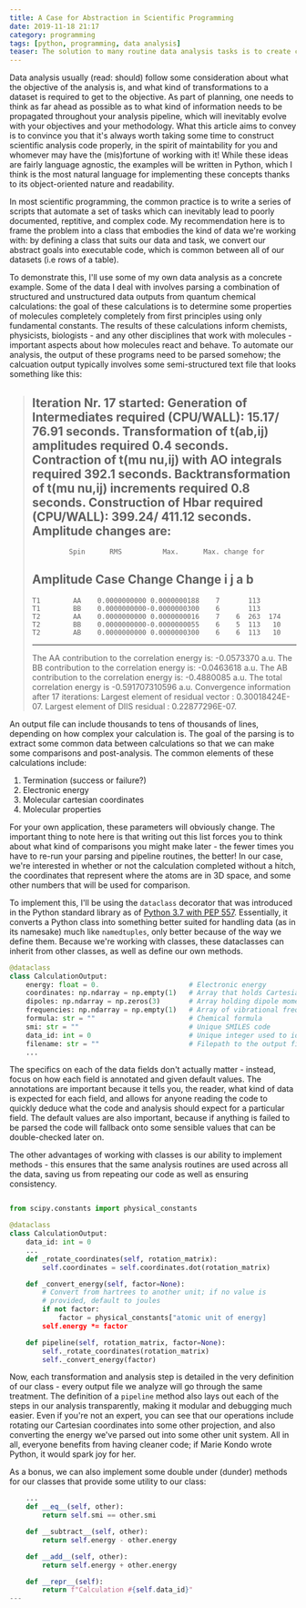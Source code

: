 ```yaml
---
title: A Case for Abstraction in Scientific Programming
date: 2019-11-18 21:17
category: programming
tags: [python, programming, data analysis]
teaser: The solution to many routine data analysis tasks is to create classes that abstract both the data and the analysis we perform, making data analysis much more easily reproducible and maintainable.
---
```


Data analysis usually (read: should) follow some consideration about what the objective of the analysis is, and what kind of transformations to a dataset is required to get to the objective. As part of planning, one needs to think as far ahead as possible as to what kind of information needs to be propagated throughout your analysis pipeline, which will inevitably evolve with your objectives and your methodology. What this article aims to convey is to convince you that it's always worth taking some time to construct scientific analysis code properly, in the spirit of maintability for you and whomever may have the (mis)fortune of working with it! While these ideas are fairly language agnostic, the examples will be written in Python, which I think is the most natural language for implementing these concepts thanks to its object-oriented nature and readability.

In most scientific programming, the common practice is to write a series of scripts that automate a set of tasks which can inevitably lead to poorly documented, reptitive, and complex code. My recommendation here is to frame the problem into a class that embodies the kind of data we're working with: by defining a class that suits our data and task, we convert our abstract goals into executable code, which is common between all of our datasets (i.e rows of a table).

To demonstrate this, I'll use some of my own data analysis as a concrete example. Some of the data I deal with involves parsing a combination of structured and unstructured data outputs from quantum chemical calculations: the goal of these calculations is to determine some properties of molecules completely completely from first principles using only fundamental constants. The results of these calculations inform chemists, physicists, biologists - and any other disciplines that work with molecules - important aspects about how molecules react and behave. To automate our analysis, the output of these programs need to be parsed somehow; the calcuation output typically involves some semi-structured text file that looks something like this:

>  Iteration Nr.  17 started:
> Generation of Intermediates required (CPU/WALL):     15.17/      76.91 seconds.
> Transformation of t(ab,ij) amplitudes required    0.4 seconds.
> Contraction of t(mu nu,ij) with AO integrals required  392.1 seconds.
> Backtransformation of t(mu nu,ij) increments required    0.8 seconds.
> Construction of Hbar required (CPU/WALL):           399.24/     411.12 seconds.
> Amplitude changes are:
> -------------------------------------------------------------------
>              Spin      RMS          Max.      Max. change for
>  Amplitude   Case     Change       Change       i    j    a    b
> -------------------------------------------------------------------
>     T1        AA    0.0000000000 0.0000000188    7       113
>     T1        BB    0.0000000000-0.0000000300    6       113
>     T2        AA    0.0000000000 0.0000000016    7    6  263  174
>     T2        BB    0.0000000000-0.0000000055    6    5  113   10
>     T2        AB    0.0000000000 0.0000000300    6    6  113   10
> -------------------------------------------------------------------
> The AA contribution to the correlation energy is:   -0.0573370 a.u.
> The BB contribution to the correlation energy is:   -0.0463618 a.u.
> The AB contribution to the correlation energy is:   -0.4880085 a.u.
> The total correlation energy is -0.591707310596 a.u.
> Convergence information after    17 iterations:
> Largest element of residual vector :  0.30018424E-07.
> Largest element of DIIS residual   :  0.22877296E-07.

An output file can include thousands to tens of thousands of lines, depending on how complex your calculation is. The goal of the parsing is to extract some common data between calculations so that we can make some comparisons and post-analysis. The common elements of these calculations include:

1. Termination (success or failure?)
2. Electronic energy
3. Molecular cartesian coordinates
4. Molecular properties

For your own application, these parameters will obviously change. The important thing to note here is that writing out this list forces you to think about what kind of comparisons you might make later - the fewer times you have to re-run your parsing and pipeline routines, the better! In our case, we're interested in whether or not the calculation completed without a hitch, the coordinates that represent where the atoms are in 3D space, and some other numbers that will be used for comparison.

To implement this, I'll be using the `dataclass` decorator that was introduced in the Python standard library as of [Python 3.7 with PEP 557](https://docs.python.org/3/library/dataclasses.html). Essentially, it converts a Python class into something better suited for handling data (as in its namesake) much like `namedtuples`, only better because of the way we define them. Because we're working with classes, these dataclasses can inherit from other classes, as well as define our own methods.

~~~ python
@dataclass
class CalculationOutput:
    energy: float = 0.                      # Electronic energy
    coordinates: np.ndarray = np.empty(1)   # Array that holds Cartesian coordinates of the molecule
    dipoles: np.ndarray = np.zeros(3)       # Array holding dipole moments along each axis
    frequencies: np.ndarray = np.empty(1)   # Array of vibrational frequencies
    formula: str = ""                       # Chemical formula
    smi: str = ""                           # Unique SMILES code
    data_id: int = 0                        # Unique integer used to identify the calculation
    filename: str = ""                      # Filepath to the output file for checking
    ...
~~~

The specifics on each of the data fields don't actually matter - instead, focus on how each field is annotated and given default values. The annotations are important because it tells you, the reader, what kind of data is expected for each field, and allows for anyone reading the code to quickly deduce what the code and analysis should expect for a particular field. The default values are also important, because if anything is failed to be parsed the code will fallback onto some sensible values that can be double-checked later on.

The other advantages of working with classes is our ability to implement methods - this ensures that the same analysis routines are used across all the data, saving us from repeating our code as well as ensuring consistency.

~~~ python

from scipy.constants import physical_constants

@dataclass
class CalculationOutput:
    data_id: int = 0
    ...
    def _rotate_coordinates(self, rotation_matrix):
        self.coordinates = self.coordinates.dot(rotation_matrix)

    def _convert_energy(self, factor=None):
        # Convert from hartrees to another unit; if no value is
        # provided, default to joules
        if not factor:
            factor = physical_constants["atomic unit of energy]
        self.energy *= factor

    def pipeline(self, rotation_matrix, factor=None):
        self._rotate_coordinates(rotation_matrix)
        self._convert_energy(factor)

~~~

Now, each transformation and analysis step is detailed in the very definition of our class - every output file we analyze will go through the same treatment. The definition of a `pipeline` method also lays out each of the steps in our analysis transparently, making it modular and debugging much easier. Even if you're not an expert, you can see that our operations include rotating our Cartesian coordinates into some other projection, and also converting the energy we've parsed out into some other unit system. All in all, everyone benefits from having cleaner code; if Marie Kondo wrote Python, it would spark joy for her.

As a bonus, we can also implement some double under (dunder) methods for our classes that provide some utility to our class:

~~~ python
    ...
    def __eq__(self, other):
        return self.smi == other.smi

    def __subtract__(self, other):
        return self.energy - other.energy

    def __add__(self, other):
        return self.energy + other.energy

    def __repr__(self):
        return f"Calculation #{self.data_id}"
---